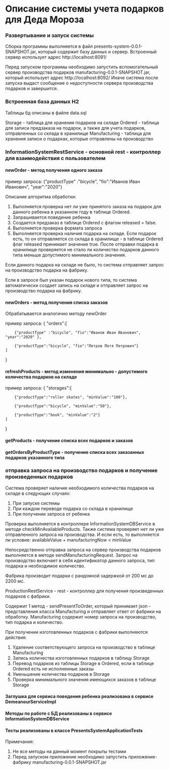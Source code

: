 # Описание системы учета подарков для Деда Мороза

### Развертывание и запуск системы

Сборка программы выполняется в файл presents-system-0.0.1-SNAPSHOT.jar, который содержит базу данных и сервер.
Встроенный сервер использует адрес http://localhost:8091/

Перед запуском программы необходимо запустить вспомогательный сервер производства подарков manufacturing-0.0.1-SNAPSHOT.jar, который использует адрес http://localhost:8092/
Иначе система после запуска выдаст сообщение о недоступности сервера производства подарков и завершится.
 
### Встроенная база данных H2

Таблицы бд описаны в файле data.sql

Storage - таблица для хранения подарков на складе
Ordered - таблица для записи предзаказа на подарок, а также для учета подарков, отправленных со склада в хранилище
Manufacturing - таблица для хранения записи о подарках, которые отправлены на производство

### InformationSystemRestService - основной rest - контроллер для взаимодействия с пользователем

#### newOrder - метод получения одного заказа

пример запроса:
{"productType" :"bicycle", "fio":"Иванов Иван Иванович", "year":"2020"}

Описание алгоритма обработки:
1. Выполняется проверка нет ли уже принятого заказа на подарок для данного ребенка в указанном году в таблице Ordered.
2. Запрашивается поведение ребенка
3. Создается предзаказ в таблице Ordered с флагом released = false.
4. Выполняется проверка формата запроса
5. Выполняется проверка наличия подарка на складе. Если подарок есть, то он отправляется со склада в хранилище - в таблице Ordered флаг released принимает значение true.
После отправки подарка в хранилище проверяется не стало ли количество подарков данного типа меньше допустимого минимального значения.

Если данного подарка на складе не было, то система отправляет запрос на производство подарка на фабрику.

Если в запросе был указан подарок нового типа, то система автоматически создает запись на складе и отправляет запрос на производство подарка на фабрику.

#### newOrders - метод получения списка заказов
Обрабатывается аналогично методу newOrder

пример запроса:
{
    "orders":[
    
        {"productType" :"bicycle", "fio":"Иванов Иван Иванович", "year":"2020" },
        
        {"productType":"bicycle", "fio":"Петров Петя Петрович"}
    ]
}


#### refreshProducts - метод изменения минимально - допустимого количества подарков на складе
пример запроса:
{
    "storages":[
    
        {"productType":"roller skates", "minValue":"100"},
        
        {"productType":"bicycle", "minValue":"50"},
        
        {"productType":"book", "minValue":"2"}
    ]
}

#### getProducts - получение списка всех подарков и заказов

#### getOrdersByProductType - получение списка всех заказанных подарков указанного типа

### отправка запроса на производство подарков и получение произведенных подарков

Система проверяет наличие необходимого количества подарков на складе в следующих случаях:
1. При запуске системы
2. При каждом переводе подарка со склада в хранилище
3. При получении запроса от ребенка

Проверка выполняется в контроллере InformationSystemDBService в методе checkMinAvailableProducts.
Также система проверяет нет ли уже отправленного запроса на производства. И если есть, то выполняется ли условие:
availableValue + manufacturingNow < minValue

Непосредственно отправка запроса на сервер производства подарков выполняется в методе sendManufacturingRequest.
Запрос на производство включает в себя идентификатор данного запроса, тип подарка и необходимое количество.

Фабрика производит подарки с рандомной задержкой от 200 мс до 2200 мс.
 
ProductionRestService - rest - контроллер для получения произведенных подарков с фабрики.

Содержит 1 метод - sendPresentToOrder, который принимает json - представления класса Manufacturing и отправляет ответ 
от фабрики на обработку. Manufacturing содержит номер запроса на производство, тип подарка и количество.

При получении изготовленных подарков с фабрики выполняются действия:
1. Удаление соответствующего запроса на производство в таблице Manufacturing
2. Запись количества изготовленных подарков в таблицу Storage
3. Перевод подарков из таблицы Storage в Ordered, если в таблице Ordered есть не исполненные заказы
4. Уменьшение количества подарков в Storage
5. Проверка минимального значения имеющихся заказов в таблице Storage


#### Заглушка для сервиса поведения ребенка реализована в сервисе DemeanourServiceImpl

#### Методы по работе с БД реализованы в сервисе InformationSystemDBService 

#### Тесты реализованы в классе PresentsSystemApplicationTests

Примечания:
1. Не все методы на данный момент покрыты тестами
2. Перед запуском приложение необходимо запустить приложение-фабрику manufacturing-0.0.1-SNAPSHOT.jar